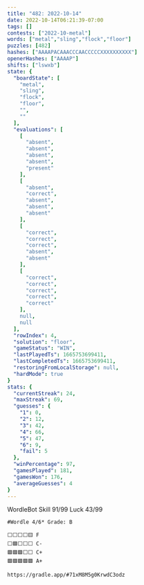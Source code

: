 ```yaml
---
title: "482: 2022-10-14"
date: 2022-10-14T06:21:39-07:00
tags: []
contests: ["2022-10-metal"]
words: ["metal","sling","flock","floor"]
puzzles: [482]
hashes: ["AAAAPACAAACCCAACCCCCXXXXXXXXXX"]
openerHashes: ["AAAAP"]
shifts: ["lswxb"]
state: {
  "boardState": [
    "metal",
    "sling",
    "flock",
    "floor",
    "",
    ""
  ],
  "evaluations": [
    [
      "absent",
      "absent",
      "absent",
      "absent",
      "present"
    ],
    [
      "absent",
      "correct",
      "absent",
      "absent",
      "absent"
    ],
    [
      "correct",
      "correct",
      "correct",
      "absent",
      "absent"
    ],
    [
      "correct",
      "correct",
      "correct",
      "correct",
      "correct"
    ],
    null,
    null
  ],
  "rowIndex": 4,
  "solution": "floor",
  "gameStatus": "WIN",
  "lastPlayedTs": 1665753699411,
  "lastCompletedTs": 1665753699411,
  "restoringFromLocalStorage": null,
  "hardMode": true
}
stats: {
  "currentStreak": 24,
  "maxStreak": 69,
  "guesses": {
    "1": 0,
    "2": 12,
    "3": 42,
    "4": 66,
    "5": 47,
    "6": 9,
    "fail": 5
  },
  "winPercentage": 97,
  "gamesPlayed": 181,
  "gamesWon": 176,
  "averageGuesses": 4
}
---
```


<!-- more -->
WordleBot
Skill 91/99
Luck 43/99

```
#Wordle 4/6* Grade: B

⬜⬜⬜⬜🟨 F
⬜🟩⬜⬜⬜ C-
🟩🟩🟩⬜⬜ C+
🟩🟩🟩🟩🟩 A+

https://gradle.app/#71xM8M5g0KrwdC3odz
```
